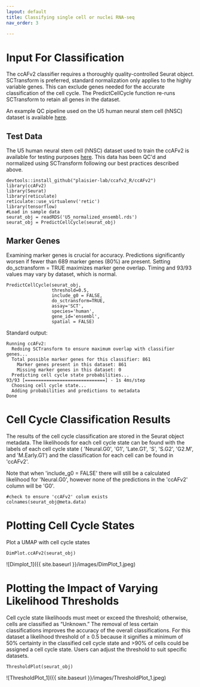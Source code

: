 ```yaml
---
layout: default
title: Classifying single cell or nuclei RNA-seq
nav_order: 3

---
```

# Input For Classification
The ccAFv2 classifier requires a thoroughly quality-controlled Seurat
object. SCTransform is preferred, standard normalization only applies to the
highly variable genes. This can exclude genes needed for the accurate
classification of the cell cycle. The PredictCellCycle
function re-runs SCTransform to retain all genes in the dataset. 

An example QC pipeline used on the U5 human neural stem cell (hNSC) dataset is available
[here](https://github.com/plaisier-lab/FIXLINK).

## Test Data

The U5 human neural stem cell (hNSC) dataset used to train the ccAFv2 is
available for testing purposes
[here](https://zenodo.org/records/10961633/files/U5_normalized_ensembl.rds?download=1).
This data has been QC'd and normalized using SCTransform following our
best practices described above.

```
devtools::install_github("plaisier-lab/ccafv2_R/ccAFv2")
library(ccAFv2)
library(Seurat)
library(reticulate)
reticulate::use_virtualenv('retic')
library(tensorflow)
#Load in sample data
seurat_obj = readRDS('U5_normalized_ensembl.rds')
seurat_obj = PredictCellCycle(seurat_obj)
```
## Marker Genes
Examining marker genes is crucial for accuracy. Predictions
significantly worsen if fewer than 689 marker genes (80%) are present.
Setting do_sctransform = TRUE maximizes marker gene overlap. Timing and
93/93 values may vary by dataset, which is normal.

```
PredictCellCycle(seurat_obj,
                 threshold=0.5,
                 include_g0 = FALSE,
                 do_sctransform=TRUE,
                 assay='SCT',
                 species='human',
                 gene_id='ensembl',
                 spatial = FALSE)

```
Standard output:  
```
Running ccAFv2:
  Redoing SCTransform to ensure maximum overlap with classifier genes...
  Total possible marker genes for this classifier: 861
    Marker genes present in this dataset: 861
    Missing marker genes in this dataset: 0
  Predicting cell cycle state probabilities...
93/93 [==============================] - 1s 4ms/step
  Choosing cell cycle state...
  Adding probabilities and predictions to metadata
Done
```

# Cell Cycle Classification Results

The results of the cell cycle classification are stored in the Seurat
object metadata. The likelihoods for each cell cycle state can be found
with the labels of each cell cycle state ( 'Neural.G0', 'G1', 'Late.G1', 'S',
'S.G2', 'G2.M', and 'M.Early.G1') and the classification for each cell
can be found in 'ccAFv2'.

Note that when 'include_g0 = FALSE' there will still be a calculated likelihood for 'Neural.G0', however none of the predictions in the 'ccAFv2' column will be 'G0'. 
```
#check to ensure 'ccAFv2' colum exists
colnames(seurat_obj@meta.data)
```

# Plotting Cell Cycle States
Plot a UMAP with cell cycle states
```
DimPlot.ccAFv2(seurat_obj)
```
![Dimplot_1]({{ site.baseurl }}/images/DimPlot_1.jpeg)

# Plotting the Impact of Varying Likelihood Thresholds
Cell cycle state likelihoods must meet or exceed the threshold; otherwise, cells are classified as “Unknown.” The removal of less certain classifications improves the accuracy of the overall classifications. 
For this dataset a likelihood threshold of ≥ 0.5 because it signifies a minimum of 50% certainty in the classified cell cycle state and >90% of cells could be assigned a cell cycle state. Users can adjust the threshold to suit specific datasets.

```
ThresholdPlot(seurat_obj)
```
![ThresholdPlot_1]({{ site.baseurl }}/images/ThresholdPlot_1.jpeg)

